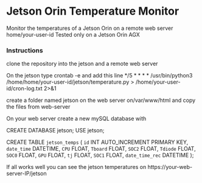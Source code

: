 # Jetson Orin Temperature Monitor 

Monitor the temperatures of a Jetson Orin on a remote web server
home/your-user-id
Tested only on a Jetson Orin AGX 

### Instructions
clone the repository into the jetson and a remote web server

On the jetson type crontab -e and add this line
*/5 * * * * /usr/bin/python3 /home/home/your-user-id/jetson/temperature.py > /home/your-user-id/cron-log.txt 2>&1

create a folder named jetson on the web server on/var/www/html and copy the files from web-server

On your web server create a new mySQL database with

CREATE DATABASE jetson;
USE jetson;

CREATE TABLE `jetson_temps` (
  `id` INT AUTO_INCREMENT PRIMARY KEY,
  `date_time` DATETIME,
  `CPU` FLOAT,
  `Tboard` FLOAT,
  `SOC2` FLOAT,
  `Tdiode` FLOAT,
  `SOC0` FLOAT,
  `GPU` FLOAT,
  `tj` FLOAT,
  `SOC1` FLOAT,
  `date_time_rec` DATETIME
);

If all works well you can see the jetson temperatures on https://your-web-server-IP/jetson
     






